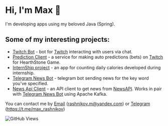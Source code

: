 # Hi, I'm Max 👋
I'm developing apps using my beloved Java (Spring).
## Some of my interesting projects:
*  [Twitch Bot](https://github.com/MaxonRash/SpringBootTwitchBot) - bot for [Twitch](https://twitch.tv) interacting with users via chat.
*  [Prediction Client](https://github.com/MaxonRash/prediction_client_3) - a service for making auto predictions (bets) on [Twitch](https://twitch.tv) for HearthStone Game.
*  [InternShip project](https://github.com/MaxonRash/topjava) - an app for counting daily calories developed during internship.
*  [Telegram News Bot](https://github.com/MaxonRash/NewsTelegramBot) - telegram bot sending news for the key word you've specified.
*  [News Api Client](https://github.com/MaxonRash/NewsAPIClient) - an API client to get news from [NewsAPI](https://newsapi.org). Works in pair with [Telegram News Bot](https://github.com/MaxonRash/NewsTelegramBot) using Apache Kafka.

You can contact me by [Email](mailto:rashnikov.m@yandex.com) (rashnikov.m@yandex.com) or [Telegram](https://t.me/max_rashnikov) (https://t.me/max_rashnikov)

![GitHub Views](https://komarev.com/ghpvc/?username=maxonrash&color=FAC151)
